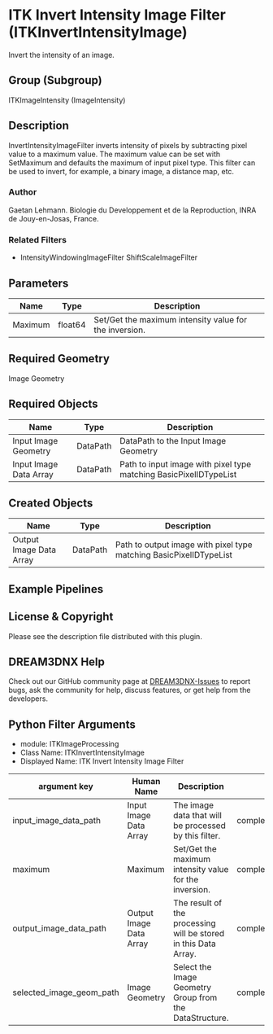 # ITK Invert Intensity Image Filter (ITKInvertIntensityImage)

Invert the intensity of an image.

## Group (Subgroup)

ITKImageIntensity (ImageIntensity)

## Description

InvertIntensityImageFilter inverts intensity of pixels by subtracting pixel value to a maximum value. The maximum value can be set with SetMaximum and defaults the maximum of input pixel type. This filter can be used to invert, for example, a binary image, a distance map, etc.

### Author

 Gaetan Lehmann. Biologie du Developpement et de la Reproduction, INRA de Jouy-en-Josas, France.

### Related Filters

* IntensityWindowingImageFilter ShiftScaleImageFilter

## Parameters

| Name | Type | Description |
|------|------|-------------|
| Maximum | float64 | Set/Get the maximum intensity value for the inversion. |

## Required Geometry

Image Geometry

## Required Objects

| Name |Type | Description |
|-----|------|-------------|
| Input Image Geometry | DataPath | DataPath to the Input Image Geometry |
| Input Image Data Array | DataPath | Path to input image with pixel type matching BasicPixelIDTypeList |

## Created Objects

| Name |Type | Description |
|-----|------|-------------|
| Output Image Data Array | DataPath | Path to output image with pixel type matching BasicPixelIDTypeList |

## Example Pipelines


## License & Copyright

Please see the description file distributed with this plugin.


## DREAM3DNX Help

Check out our GitHub community page at [DREAM3DNX-Issues](https://github.com/BlueQuartzSoftware/DREAM3DNX-Issues) to report bugs, ask the community for help, discuss features, or get help from the developers.

## Python Filter Arguments

+ module: ITKImageProcessing
+ Class Name: ITKInvertIntensityImage
+ Displayed Name: ITK Invert Intensity Image Filter

| argument key | Human Name | Description | Parameter Type |
|--------------|------------|-------------|----------------|
| input_image_data_path | Input Image Data Array | The image data that will be processed by this filter. | complex.ArraySelectionParameter |
| maximum | Maximum | Set/Get the maximum intensity value for the inversion. | complex.Float64Parameter |
| output_image_data_path | Output Image Data Array | The result of the processing will be stored in this Data Array. | complex.DataObjectNameParameter |
| selected_image_geom_path | Image Geometry | Select the Image Geometry Group from the DataStructure. | complex.GeometrySelectionParameter |

